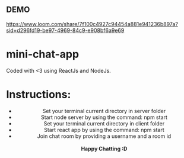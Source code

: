 ## DEMO
https://www.loom.com/share/7f100c4927c94454a881e941236b897a?sid=d296fd19-be97-4969-84c9-e908bf6a9e69

# mini-chat-app
Coded with <3 using ReactJs and NodeJs.

<h1>Instructions:</h1>
<div style="text-align: center;"}>
<ul>
<li>Set your terminal current directory in server folder</li>
<li>Start node server by using the command: npm start</li>
<li>Set your terminal current directory in client folder</li>
<li>Start react app by using the command: npm start</li>
<li>Join chat room by providing a username and a room id</li>
<br>
<b>Happy Chatting :D</b>
</ul>
</center>
<h1></h1>
